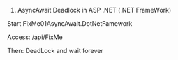 1. AsyncAwait Deadlock in ASP .NET (.NET FrameWork)

Start FixMe01AsyncAwait.DotNetFamework

Access: /api/FixMe

Then: DeadLock and wait forever
